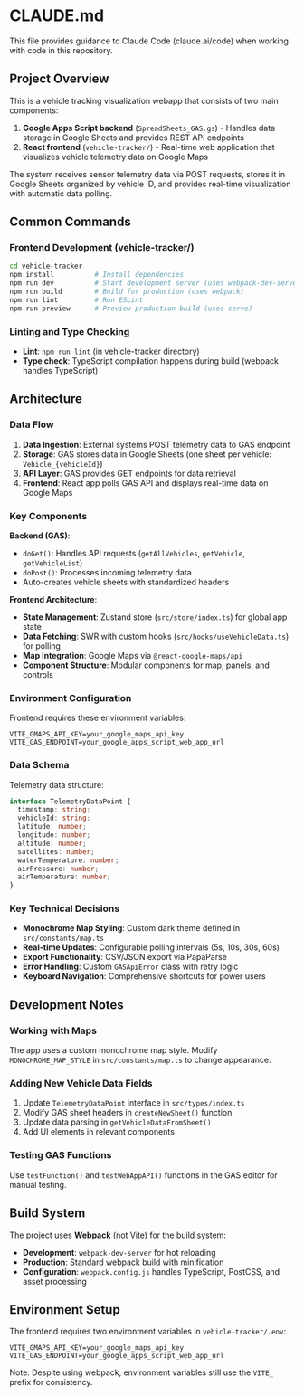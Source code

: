 # CLAUDE.md

This file provides guidance to Claude Code (claude.ai/code) when working with code in this repository.

## Project Overview

This is a vehicle tracking visualization webapp that consists of two main components:
1. **Google Apps Script backend** (`SpreadSheets_GAS.gs`) - Handles data storage in Google Sheets and provides REST API endpoints
2. **React frontend** (`vehicle-tracker/`) - Real-time web application that visualizes vehicle telemetry data on Google Maps

The system receives sensor telemetry data via POST requests, stores it in Google Sheets organized by vehicle ID, and provides real-time visualization with automatic data polling.

## Common Commands

### Frontend Development (vehicle-tracker/)
```bash
cd vehicle-tracker
npm install          # Install dependencies
npm run dev          # Start development server (uses webpack-dev-server)
npm run build        # Build for production (uses webpack)
npm run lint         # Run ESLint
npm run preview      # Preview production build (uses serve)
```

### Linting and Type Checking
- **Lint**: `npm run lint` (in vehicle-tracker directory)
- **Type check**: TypeScript compilation happens during build (webpack handles TypeScript)

## Architecture

### Data Flow
1. **Data Ingestion**: External systems POST telemetry data to GAS endpoint
2. **Storage**: GAS stores data in Google Sheets (one sheet per vehicle: `Vehicle_{vehicleId}`)
3. **API Layer**: GAS provides GET endpoints for data retrieval
4. **Frontend**: React app polls GAS API and displays real-time data on Google Maps

### Key Components

**Backend (GAS)**:
- `doGet()`: Handles API requests (`getAllVehicles`, `getVehicle`, `getVehicleList`)
- `doPost()`: Processes incoming telemetry data
- Auto-creates vehicle sheets with standardized headers

**Frontend Architecture**:
- **State Management**: Zustand store (`src/store/index.ts`) for global app state
- **Data Fetching**: SWR with custom hooks (`src/hooks/useVehicleData.ts`) for polling
- **Map Integration**: Google Maps via `@react-google-maps/api`
- **Component Structure**: Modular components for map, panels, and controls

### Environment Configuration
Frontend requires these environment variables:
```
VITE_GMAPS_API_KEY=your_google_maps_api_key
VITE_GAS_ENDPOINT=your_google_apps_script_web_app_url
```

### Data Schema
Telemetry data structure:
```typescript
interface TelemetryDataPoint {
  timestamp: string;
  vehicleId: string;
  latitude: number;
  longitude: number;
  altitude: number;
  satellites: number;
  waterTemperature: number;
  airPressure: number;
  airTemperature: number;
}
```

### Key Technical Decisions
- **Monochrome Map Styling**: Custom dark theme defined in `src/constants/map.ts`
- **Real-time Updates**: Configurable polling intervals (5s, 10s, 30s, 60s)
- **Export Functionality**: CSV/JSON export via PapaParse
- **Error Handling**: Custom `GASApiError` class with retry logic
- **Keyboard Navigation**: Comprehensive shortcuts for power users

## Development Notes

### Working with Maps
The app uses a custom monochrome map style. Modify `MONOCHROME_MAP_STYLE` in `src/constants/map.ts` to change appearance.

### Adding New Vehicle Data Fields
1. Update `TelemetryDataPoint` interface in `src/types/index.ts`
2. Modify GAS sheet headers in `createNewSheet()` function
3. Update data parsing in `getVehicleDataFromSheet()`
4. Add UI elements in relevant components

### Testing GAS Functions
Use `testFunction()` and `testWebAppAPI()` functions in the GAS editor for manual testing.

## Build System

The project uses **Webpack** (not Vite) for the build system:
- **Development**: `webpack-dev-server` for hot reloading
- **Production**: Standard webpack build with minification
- **Configuration**: `webpack.config.js` handles TypeScript, PostCSS, and asset processing

## Environment Setup

The frontend requires two environment variables in `vehicle-tracker/.env`:
```
VITE_GMAPS_API_KEY=your_google_maps_api_key
VITE_GAS_ENDPOINT=your_google_apps_script_web_app_url
```

Note: Despite using webpack, environment variables still use the `VITE_` prefix for consistency.